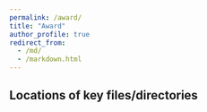 ```yaml
---
permalink: /award/
title: "Award"
author_profile: true
redirect_from: 
  - /md/
  - /markdown.html
---
```


## Locations of key files/directories


